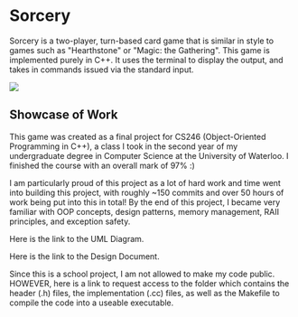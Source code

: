 # Sorcery

Sorcery is a two-player, turn-based card game that is similar in style to games such as "Hearthstone" or "Magic: the Gathering". This game is implemented purely in C++. It uses the terminal to display the output, and takes in commands issued via the standard input.

<img src="https://imgur.com/m9pIElp">

Showcase of Work
------------
This game was created as a final project for CS246 (Object-Oriented Programming in C++), a class I took in the second year of my undergraduate degree in Computer Science at the University of Waterloo. I finished the course with an overall mark of 97% :)

I am particularly proud of this project as a lot of hard work and time went into building this project, with roughly ~150 commits and over 50 hours of work being put into this in total! By the end of this project, I became very familiar with OOP concepts, design patterns, memory management, RAII principles, and exception safety.

Here is the link to the UML Diagram.

Here is the link to the Design Document.

Since this is a school project, I am not allowed to make my code public. HOWEVER, here is a link to request access to the folder which contains the header (.h) files, the implementation (.cc) files, as well as the Makefile to compile the code into a useable executable.

